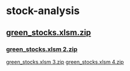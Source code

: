 # stock-analysis
## [green_stocks.xlsm.zip](https://github.com/bhewett4/stock-analysis/files/7811383/green_stocks.xlsm.zip)
### [green_stocks.xlsm 2.zip](https://github.com/bhewett4/stock-analysis/files/7811618/green_stocks.xlsm.2.zip)
[green_stocks.xlsm 3.zip](https://github.com/bhewett4/stock-analysis/files/7819531/green_stocks.xlsm.3.zip)
[green_stocks.xlsm 4.zip](https://github.com/bhewett4/stock-analysis/files/7842898/green_stocks.xlsm.4.zip)
